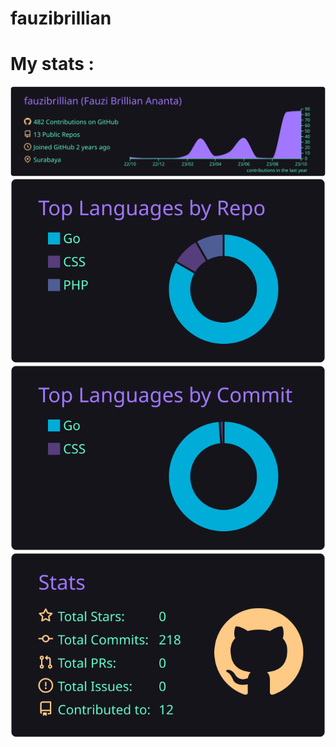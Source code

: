 # fauzibrillian


# My stats : 
![](https://raw.githubusercontent.com/fauzibrillian/fauzibrillian/master/profile-summary-card-output/aura/0-profile-details.svg)
![](https://raw.githubusercontent.com/fauzibrillian/fauzibrillian/master/profile-summary-card-output/aura/1-repos-per-language.svg)
![](https://raw.githubusercontent.com/fauzibrillian/fauzibrillian/master/profile-summary-card-output/aura/2-most-commit-language.svg)
![](https://raw.githubusercontent.com/fauzibrillian/fauzibrillian/master/profile-summary-card-output/aura/3-stats.svg)

